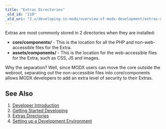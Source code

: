 ```yaml
---
title: "Extras Directories"
_old_id: "110"
_old_uri: "2.x/developing-in-modx/overview-of-modx-development/extras-directories"
---
```


Extras are most commonly stored in 2 directories when they are installed:

- **core/components/** - This is the location for all the PHP and non-web-accessible files for the Extra.
- **assets/components/** - This is the location for the web-accessible files for the Extra, such as CSS, JS and images.

Why the separation? Well, since MODX users can move the core outside the webroot, separating out the non-accessible files into core/components allows MODX developers to add an extra level of security to their Extras.

## See Also

1. [Developer Introduction](developing-in-modx/overview-of-modx-development/developer-introduction)
2. [Getting Started Developing](developing-in-modx/overview-of-modx-development/developer-introduction/getting-started-developing)
3. [Extras Directories](developing-in-modx/overview-of-modx-development/extras-directories)
4. [Setting up a Development Environment](developing-in-modx/overview-of-modx-development/setting-up-a-development-environment)